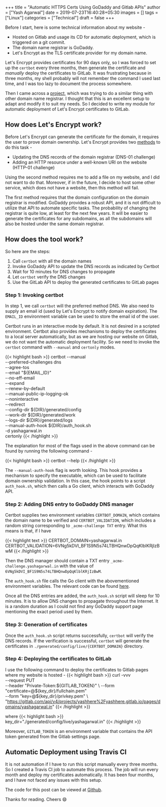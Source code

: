 +++
title = "Automatic HTTPS Certs Using GoDaddy and Gitlab APIs"
author = ["Yash Agarwal"]
date = 2019-07-23T16:40:28+05:30
images = []
tags = ["Linux"]
categories = ["Technical"]
draft = false
+++

Before I start, here is some technical information about my website -

- Hosted on Gitlab and usage its CD for automatic deployment, which is triggered on a git commit.
- The domain name registrar is GoDaddy.
- Let's Encrypt as the TLS certificate provider for my domain name.

Let's Encrypt provides certificates for 90 days only, so I was forced to set up the `certbot` every three months, then generate the certificate and *manually* deploy the certificates to GitLab. It was frustrating because in three months, my shell probably will not remember the command I used last time, and I was too lazy to document the process somewhere.

Then I came across a [project](https://github.com/pallavagarwal07/NamesiloCert), which was trying to do a similar thing with other domain name registrar. I thought that this is an excellent setup to adapt and modify it to suit my needs. So I decided to write my module for automatic deployment of Let's Encrypt certificates to GitLab.

## How does Let's Encrypt work?
Before Let's Encrypt can generate the certificate for the domain, it requires the user to prove domain ownership. Let's Encrypt provides two [methods](https://letsencrypt.org/docs/challenge-types/) to do this task -

- Updating the DNS records of the domain registrar (DNS-01 challenge)
- Adding an HTTP resource under a well-known URI on the website (HTTP-01 challenge)

Using the second method requires me to add a file on my website, and I did not want to do that. Moreover, if in the future, I decide to host some other service, which does not have a website, then this method will fail.

The first method requires that the domain configuration on the domain registrar is modified. GoDaddy provides a robust API, and it is not difficult to utilize that API to automate specific tasks. The probability of changing the registrar is quite low, at least for the next few years. It will be easier to generate the certificates for any subdomains, as all the subdomains will also be hosted under the same domain registrar.

## How does the tool work?
So here are the steps:

1. Call `certbot` with all the domain names
2. Invoke GoDaddy API to update the DNS records as indicated by Certbot
3. Wait for 10 minutes for DNS changes to propagate
4. Let `certbot` verify the DNS changes
5. Use the GitLab API to deploy the generated certificates to GitLab pages

### Step 1: Invoking certbot

In step 1, we call `certbot` will the preferred method DNS. We also need to supply an email id (used by Let's Encrypt to notify domain expiration). The `EMAIL_ID` environment variable can be used to store the email id of the user.

Certbot runs in an interactive mode by default. It is not desired in a scripted environment. Certbot also provides mechanisms to deploy the certificates to a local server automatically, but as we are hosting our website on Gitlab, we do not want the automatic deployment facility. So we need to invoke the `certbot` command with `--manual` and `certonly` modes.

{{< highlight bash >}}
certbot   --manual \
          --preferred-challenges dns \
          --agree-tos \
          --email "${EMAIL_ID}" \
          --no-eff-email \
          --expand \
          --renew-by-default \
          --manual-public-ip-logging-ok \
          --noninteractive \
          --redirect \
          --config-dir ${DIR}/generated/config \
          --work-dir ${DIR}/generated/work \
          --logs-dir ${DIR}/generated/logs \
          --manual-auth-hook ${DIR}/auth_hook.sh \
          -d yashagarwal.in \
          certonly
{{< /highlight >}}

The explanation for most of the flags used in the above command can be found by running the following command -

{{< highlight bash >}}
certbot --help
{{< /highlight >}}

The `--manual-auth-hook` flag is worth looking. This hook provides a mechanism to specify the executable, which can be used to facilitate domain ownership validation. In this case, the hook points to a script `auth_hook.sh`, which then calls a Go client, which interacts with GoDaddy API.


### Step 2: Adding DNS entry to GoDaddy DNS manager
Certbot supplies two environment variables `CERTBOT_DOMAIN`, which contains the domain name to be verified and `CERTBOT_VALIDATION`, which includes a random string corresponding to `_acme-challenge TXT` entry. What this means is that, if I have

{{< highlight text >}}
CERTBOT_DOMAIN=yashagarwal.in
CERTBOT_VALIDATION=6VNg5kDVI_BF1S9N5s74LTBHQnwDpQqKlblKRjIzBwM
{{< /highlight >}}

Then the DNS manager should contain a TXT entry `_acme-challenge.yashagarwal.in` with the value of `6VNg5kDVI_BF1S9N5s74LTBHQnwDpQqKlblKRjIzBwM`.

The `auth_hook.sh` file calls the Go client with the abovementioned environment variables. The relevant code can be found [here](https://github.com/yashhere/GoDaddy-GitLab-Certs/blob/master/auth_hook.sh).

Once all the DNS entries are added, the `auth_hook.sh` script will sleep for 10 minutes. It is to allow DNS changes to propagate throughout the Internet. It is a random duration as I could not find any GoDaddy support page mentioning the exact period used by them.

### Step 3: Generation of certificates
Once the `auth_hook.sh` script returns successfully, `certbot` will verify the DNS records. If the verification is successful, `certbot` will generate the certificates in `./generated/config/live/{CERTBOT_DOMAIN}` directory. 

### Step 4: Deploying the certificates to GitLab
I use the following command to deploy the certificates to Gitlab pages where my website is hosted -
{{< highlight bash >}}
curl  -vvv \
      --request PUT \
      --header "Private-Token:${GITLAB_TOKEN}" \
      --form "certificate=@${key_dir}/fullchain.pem" \
      --form "key=@${key_dir}/privkey.pem" \ "https://gitlab.com/api/v4/projects/yashhere%2Fyashhere.gitlab.io/pages/domains/yashagarwal.in"
{{< /highlight >}}

where
{{< highlight bash >}}
key_dir="./generated/config/live/yashagarwal.in"
{{< /highlight >}}

Moreover, `GITLAB_TOKEN` is an environment variable that contains the API token generated from the Gitlab settings page.

## Automatic Deployment using Travis CI
It is not automation if I have to run this script manually every three months. So I created a Travis CI job to automate this process. The job will run every month and deploy my certificates automatically. It has been four months, and I have not faced any issues with this setup.

The code for this post can be viewed at [Github](https://github.com/yashhere/GoDaddy-GitLab-Certs).

Thanks for reading. Cheers :smile: